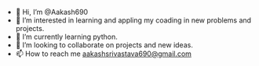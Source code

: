 - 👋 Hi, I’m @Aakash690
- 👀 I’m interested in learning and appling my coading in new problems and projects.
- 🌱 I’m currently learning python.
- 💞️ I’m looking to collaborate on projects and new ideas.
- 📫 How to reach me aakashsrivastava690@gmail.com

<!---
Aakash690/Aakash690 is a ✨ special ✨ repository because its `README.md` (this file) appears on your GitHub profile.
You can click the Preview link to take a look at your changes.
--->
